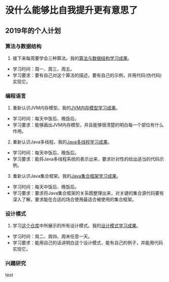 # 没什么能够比自我提升更有意思了
## 2019年的个人计划
### 算法与数据结构
1. 接下来每周要学会三种算法。我的[算法与数据结构学习成果][0]。
- 学习时间：周一、周三、周五。
- 学习要求：要有自己对这个算法的描述，要有自己的示例，并用代码(伪代码)实现它。

### 编程语言
1. 重新认识JVM内存模型。我的[JVM内存模型学习成果][1]。
- 学习时间：每天中饭后、晚饭后。
- 学习要求：能够画出JVM内存模型，并且能够很清楚的明白每一个部位有什么作用。

2. 重新认识Java多线程。我的[Java多线程学习成果][2]。
- 学习时间：每天中饭后、晚饭后。
- 学习要求：能将Java多线程系统的表示出来，要求针对性的给出适当的代码示例。

3. 重新认识Java集合框架。我的[Java集合框架学习成果][3]。
- 学习时间：每天中饭后、晚饭后。
- 学习要求：要求将Java集合框架的关系图整理出来，对关键的集合源代码要有深入了解，要求能在合适的场合使用最适合被使用的集合框架。

### 设计模式
1. 学习[这个仓库][4]中所展示的所有设计模式。我的[设计模式学习成果][5]。
- 学习时间：周二、周四、周末任意一天。
- 学习要求：能用自己的话讲明白这个设计模式，能有自己的例子，并能用代码实现它。


### 兴趣研究
[0]:[https://github.com/lzjlxebr/notes/blob/master/notes/dsa]
[1]:[https://github.com/lzjlxebr/notes/blob/master/notes/java/memery-model.md]
[2]:[https://github.com/lzjlxebr/notes/blob/master/notes/java/multi-thread.md]
[3]:[https://github.com/lzjlxebr/notes/blob/master/notes/java/collections.md]
[4]:[https://github.com/iluwatar/java-design-patterns]
[5]:[https://github.com/lzjlxebr/notes/blob/master/notes/design-patterns-in-java/design-patterns-in-java.md]
[6]:[https://github.com/lzjlxebr/notes/blob/master/notes/java/spring-cloud-config.md]

test
